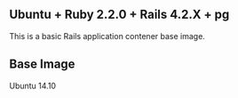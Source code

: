 
## Ubuntu + Ruby 2.2.0 + Rails 4.2.X + pg 
This is a basic Rails application contener base image. 

## Base Image 
Ubuntu 14.10

